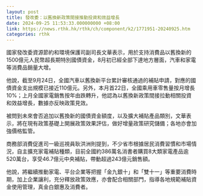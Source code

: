 ```yaml
---
layout: post
title: 發改委：以舊換新政策間接推動投資和效益增長
date: 2024-09-25 11:53:33.000000000 +08:00
link: https://news.rthk.hk/rthk/ch/component/k2/1771951-20240925.htm
categories: rthk
---
```


國家發改委資源節約和環境保護司副司長文華表示，用於支持消費品以舊換新的1500億元人民幣超長期特別國債資金，8月初已經全部下達地方層面，汽車和家電等消費品銷量大增。

他說，截至9月24日，全國汽車以舊換新平台累計審核通過的補貼申請，對應的國債資金支出規模已接近110億元。另外，本月首22日，全國乘用車零售量按月增長10%；上月全國家電銷售按年由跌轉升，他認為以舊換新政策間接拉動相關投資和效益增長，數據亦反映政策見效。

被問到未來會否追加以舊換新的國債資金額度，以及擴大補貼產品類別，文華表示，將在現有政策基礎上開展政策效果評估，做好增量政策研究儲備；各地亦會加強價格監管。 

商務部消費促進司一級巡視員耿洪洲則提到，不少省市根據居民消費習慣和市場情況，自主擴充家電補貼種類，目前全國約386萬名消書者購買8大類家電產品逾520萬台，享受46.7億元中央補貼，帶動超過243億元銷售額。

他說，將繼續推動家電、平台企業等把握「金九銀十」和「雙十一」等重要消費時期，加上企業讓利，充分釋放政策效應，亦會配合相關部門，指導各地規範補貼資金使用管理，真金白銀惠及消費者。
